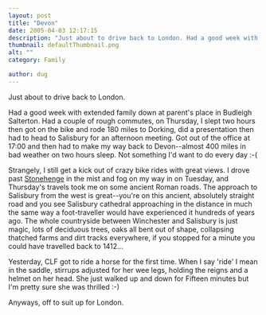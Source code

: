 ```yaml
---
layout: post
title: "Devon"
date: 2005-04-03 12:17:15
description: "Just about to drive back to London. Had a good week with extended family down at parent&#8217;s place in Budleigh Salterton. Had a couple of rough commutes, on Thursday, I slept two hours then got on the bike and rode&#8230;"
thumbnail: defaultThumbnail.png
alt: ""
category: Family

author: dug
---
```


<p>Just about to drive back to London.</p>

<p>Had a good week with extended family down at parent's place in Budleigh Salterton. Had a couple of rough commutes, on Thursday, I slept two hours then got on the bike and rode 180 miles to Dorking, did a presentation then had to head to Salisbury for an afternoon meeting. Got out of the office at 17:00 and then had to make my way back to Devon--almost 400 miles in bad weather on two hours sleep. Not something I'd want to do every day :-(</p>

<p>Strangely, I still get a kick out of crazy bike rides with great views. I drove past <a href="http://www.english-heritage.org.uk/stonehenge/">Stonehenge</a> in the mist and fog on my way in on Tuesday, and Thursday's travels took me on some ancient Roman roads. The approach to Salisbury from the west is great--you're on this ancient, absolutely straight road and you see Salisbury cathedral approaching in the distance in much the same way a foot-traveller would have experienced it hundreds of years ago. The whole countryside between Winchester and Salisbury is just magic, lots of deciduous trees, oaks all bent out of shape, collapsing thatched farms and dirt tracks everywhere, if you stopped for a minute you could have travelled back to 1412...</p>

<p>Yesterday, <span class="caps">CLF </span>got to ride a horse for the first time. When I say 'ride' I mean in the saddle, stirrups adjusted for her wee legs, holding the reigns and a helmet on her head. She just walked up and down for Fifteen minutes but I'm pretty sure she was thrilled :-)</p>

<p>Anyways, off to suit up for London.</p>
